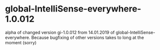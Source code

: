 # global-IntelliSense-everywhere-1.0.012

alpha of changed version gi-1.0.012 from 14.01.2019 of global-IntelliSense-everywhere. Because bugfixing of other versions takes to long at the moment (sorry)
